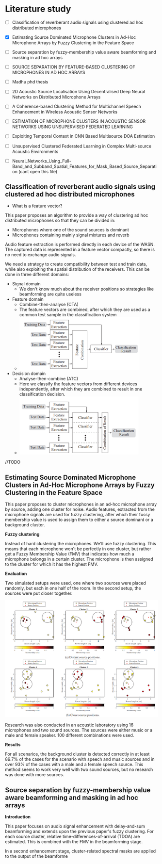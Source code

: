 # Literature study

- [ ] Classification of reverberant audio signals using clustered ad hoc distributed microphones
- [x] Estimating Source Dominated Microphone Clusters in Ad-Hoc Microphone Arrays by Fuzzy Clustering in the Feature Space
- [ ] Source separation by fuzzy-membership value aware beamforming and masking in ad hoc arrays
- [ ] SOURCE SEPARATION BY FEATURE-BASED CLUSTERING OF MICROPHONES IN AD HOC ARRAYS
- [ ] Madhu phd thesis
- [ ] 2D Acoustic Source Localisation Using Decentralised Deep Neural Networks on Distributed Microphone Arrays
- [ ] A Coherence-based Clustering Method for Multichannel Speech Enhancement in Wireless Acoustic Sensor Networks
- [ ] ESTIMATION OF MICROPHONE CLUSTERS IN ACOUSTIC SENSOR NETWORKS USING UNSUPERVISED FEDERATED LEARNING
- [ ] Exploiting Temporal Context in CNN Based Multisource DOA Estimation
- [ ] Unsupervised Clustered Federated Learning in Complex Multi-source Acoustic Environments
- [ ] Neural_Networks_Using_Full-Band_and_Subband_Spatial_Features_for_Mask_Based_Source_Separation (cant open this file)



## Classification of reverberant audio signals using clustered ad hoc distributed microphones

* What is a feature vector?



This paper proposes an algorithm to provide a way of clustering ad hoc distributed microphones so that they can be divided in:

* Microphones where one of the sound sources is dominant
* Microphones containing mainly signal mixtures and reverb

Audio feature extraction is performed directly in each device of the WASN. The captured data is represented in a feature vector compactly, so there is no need to exchange audio signals.



We need a strategy to create compatibility between test and train data, while also exploiting the spatial distribution of the receivers. This can be done in three different domains:

* Signal domain
  * We don't know much about the receiver positions so strategies like beamforming are quite useless
* Feature domain
  * Combine-then-analyse (CTA)
  * The feature vectors are combined, after which they are used as a common test sample in the classification system
  * <img src="img/clustering/image-20221106214317527.png" alt="image-20221106214317527" style="zoom: 67%;" />
* Decision domain
  * Analyse-then-combine (ATC)
  * Here we classify the feature vectors from different devices independently, after which they are combined to result in one classification decision.
  * <img src="img/clustering/image-20221106214335384.png" alt="image-20221106214335384" style="zoom: 67%;" />

//TODO



## Estimating Source Dominated Microphone Clusters in Ad-Hoc Microphone Arrays by Fuzzy Clustering in the Feature Space

This paper proposes to cluster microphones in an ad-hoc microphone array by source, adding one cluster for noise. Audio features, extracted from the microphone signals are used for fuzzy clustering, after which their fussy membership value is used to assign them to either a source dominant or a background cluster.

**Fuzzy clustering**

Instead of hard clustering the microphones. We'll use fuzzy clustering. This means that each microphone won't be perfectly in one cluster, but rather get a Fuzzy Membership Value (FMV) that indicates how much a microphone belongs in a certain cluster. The microphone is then assigned to the cluster for which it has the highest FMV.



**Evaluation**

Two simulated setups were used, one where two sources were placed randomly, but each in one half of the room. In the second setup, the sources were put closer together.

![image-20221116211618119](img/clustering/image-20221116211618119.png)

Research was also conducted in an acoustic laboratory using 16 microphones and two sound sources. The sources were either music or a male and female speaker. 100 different combinations were used. 



**Results**

For all scenarios, the background cluster is detected correctly in at least 89.7% of the cases for the scenario with speech and music sources and in over 93% of the cases with a male and a female speech source. This method seems to work very well with two sound sources, but no research was done with more sources. 



## Source separation by fuzzy-membership value aware beamforming and masking in ad hoc arrays

**Introduction**

This paper focuses on audio signal enhancement with delay-and-sum beamforming and extends upon the previous paper's fuzzy clustering.  For each source cluster, relative time-differences-of-arrival (TDOA) are estimated. This is combined with the FMV in the beamforming stage.

In a second enhancement stage, cluster-related spectral masks are applied to the output of the beamforme